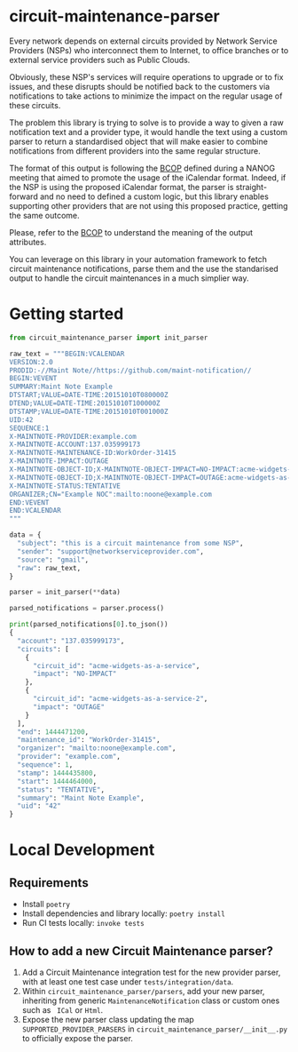# circuit-maintenance-parser

Every network depends on external circuits provided by Network Service Providers (NSPs) who interconnect them to
Internet, to office branches or to external service providers such as Public Clouds.

Obviously, these NSP's services will require operations to upgrade or to fix issues, and these disrupts should be
notified back to the customers via notifications to take actions to minimize the impact on the regular usage of these
circuits.

The problem this library is trying to solve is to provide a way to given a raw notification text and a provider type,
it would handle the text using a custom parser to return a standardised object that will make easier to combine
notifications from different providers into the same regular structure.

The format of this output is following the [BCOP](https://github.com/jda/maintnote-std/blob/master/standard.md) defined
during a NANOG meeting that aimed to promote the usage of the iCalendar format. Indeed, if the NSP is using the
proposed iCalendar format, the parser is straight-forward and no need to defined a custom logic, but this library
enables supporting other providers that are not using this proposed practice, getting the same outcome.

Please, refer to the [BCOP](https://github.com/jda/maintnote-std/blob/master/standard.md) to understand the meaning
of the output attributes.

You can leverage on this library in your automation framework to fetch circuit maintenance notifications, parse them
and the use the standarised output to handle the circuit maintenances in a much simplier way.

# Getting started

```python
from circuit_maintenance_parser import init_parser

raw_text = """BEGIN:VCALENDAR
VERSION:2.0
PRODID:-//Maint Note//https://github.com/maint-notification//
BEGIN:VEVENT
SUMMARY:Maint Note Example
DTSTART;VALUE=DATE-TIME:20151010T080000Z
DTEND;VALUE=DATE-TIME:20151010T100000Z
DTSTAMP;VALUE=DATE-TIME:20151010T001000Z
UID:42
SEQUENCE:1
X-MAINTNOTE-PROVIDER:example.com
X-MAINTNOTE-ACCOUNT:137.035999173
X-MAINTNOTE-MAINTENANCE-ID:WorkOrder-31415
X-MAINTNOTE-IMPACT:OUTAGE
X-MAINTNOTE-OBJECT-ID;X-MAINTNOTE-OBJECT-IMPACT=NO-IMPACT:acme-widgets-as-a-service
X-MAINTNOTE-OBJECT-ID;X-MAINTNOTE-OBJECT-IMPACT=OUTAGE:acme-widgets-as-a-service-2
X-MAINTNOTE-STATUS:TENTATIVE
ORGANIZER;CN="Example NOC":mailto:noone@example.com
END:VEVENT
END:VCALENDAR
"""

data = {
  "subject": "this is a circuit maintenance from some NSP",
  "sender": "support@networkserviceprovider.com",
  "source": "gmail",
  "raw": raw_text,
}

parser = init_parser(**data)

parsed_notifications = parser.process()

print(parsed_notifications[0].to_json())
{
  "account": "137.035999173",
  "circuits": [
    {
      "circuit_id": "acme-widgets-as-a-service",
      "impact": "NO-IMPACT"
    },
    {
      "circuit_id": "acme-widgets-as-a-service-2",
      "impact": "OUTAGE"
    }
  ],
  "end": 1444471200,
  "maintenance_id": "WorkOrder-31415",
  "organizer": "mailto:noone@example.com",
  "provider": "example.com",
  "sequence": 1,
  "stamp": 1444435800,
  "start": 1444464000,
  "status": "TENTATIVE",
  "summary": "Maint Note Example",
  "uid": "42"
}

```

# Local Development

## Requirements

- Install `poetry`
- Install dependencies and library locally: `poetry install`
- Run CI tests locally: `invoke tests`

## How to add a new Circuit Maintenance parser?

1. Add a Circuit Maintenance integration test for the new provider parser, with at least one test case under `tests/integration/data`.
2. Within `circuit_maintenance_parser/parsers`, add your new parser, inheriting from generic `MaintenanceNotification` class or
   custom ones such as ` ICal` or `Html`.
3. Expose the new parser class updating the map `SUPPORTED_PROVIDER_PARSERS` in `circuit_maintenance_parser/__init__.py` to officially expose the parser.
